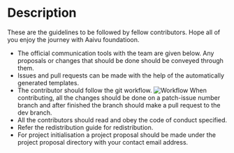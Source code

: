 # Description
 These are the guidelines to be followed by fellow contributors. Hope all of you enjoy the journey with Aaivu foundatioon.
 
 * The official communication tools with the team are given below. Any proposals or changes that should be done should be conveyed through them.
 * Issues and pull requests can be made with the help of the automatically generated templates.
 * The contributor should follow the git workflow.
 ![Workflow](https://dab1nmslvvntp.cloudfront.net/wp-content/uploads/2019/06/155993572204-gitflow.png)
    When contributing, all the changes should be done on a patch-issue number branch and after finished the branch should make a pull request to the dev branch.
 * All the contributors should read and obey the code of conduct specified.
 * Refer the redistribution guide for redistribution.
 * For project initialisation a project proposal should be made under the project proposal directory with your contact email address.


